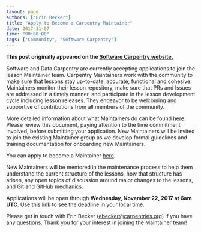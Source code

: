 ```yaml
---
layout: page
authors: ["Erin Becker"]
title: "Apply to Become a Carpentry Maintainer"
date: 2017-11-07
time: "00:08:00"
tags: ["Community", "Software Carpentry"]
---
```


<p><b>This post originally appeared on the <a href="https://software-carpentry.org/">Software Carpentry website.</a></b></p>

Software and Data Carpentry are currently accepting applications to join the lesson Maintainer team. 
Carpentry Maintainers work with the community to make sure that lessons stay up-to-date, accurate, 
functional and cohesive. Maintainers monitor their lesson repository, make sure that PRs and Issues 
are addressed in a timely manner, and participate in the lesson development cycle including lesson releases. 
They endeavor to be welcoming and supportive of contributions from all members of the community. 

More detailed information about what Maintainers do can be found [here](https://tinyurl.com/yczxp2ex). 
Please review this document, paying attention to the time commitment 
involved, before submitting your application. New Maintainers will be invited to join the existing Maintainer group
as we develop formal guidelines and training documentation for onboarding new Maintainers.

You can apply to become a Maintainer [here](https://goo.gl/forms/TN1tBKdvDdqbPeQ33). 

New Maintainers will be mentored in the 
maintenance process to help them understand the current structure of the lessons, how that structure has arisen, any open topics of 
discussion around major changes to the lessons, and Git and GitHub mechanics. 

Applications will be open through **Wednesday, November 22, 2017 at 6am UTC**. Use [this link](https://tinyurl.com/ydyc49u2) 
to see the deadline in your local time.

Please get in touch with Erin Becker (ebecker@carpentries.org) if you have any questions. Thank you for your interest 
in joining the Maintainer team!
